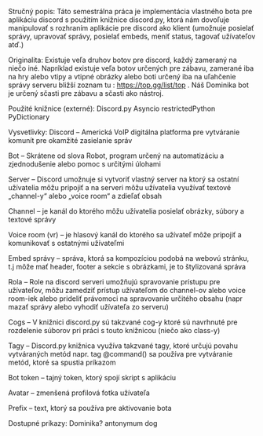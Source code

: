 Stručný popis:
Táto semestrálna práca je implementácia vlastného bota pre aplikáciu discord s použitím knižnice discord.py, ktorá nám dovoľuje manipulovať s rozhraním aplikácie pre discord ako klient (umožnuje posielať správy, upravovať správy, posielať embeds, meniť status, tagovať užívateľov atď.) 

Originalita:
Existuje veľa druhov botov pre discord, každý zameraný na niečo iné. Napríklad existuje veľa botov určených pre zábavu, zamerané iba na hry alebo vtipy a vtipné obrázky alebo boti určený iba na uľahčenie správy serveru bližší zoznam tu :  https://top.gg/list/top  . Náš Dominika bot je určený sčasti pre zábavu a sčasti ako nástroj. 

Použité knižnice (externé): 
Discord.py
Asyncio
restrictedPython
PyDictionary

Vysvetlivky:
Discord 
– Americká VoIP digitálna platforma pre vytváranie komunít pre okamžité zasielanie správ 

Bot 
– Skrátene od slova Robot, program určený na automatizáciu a zjednodušenie alebo pomoc s určitými úlohami

Server 
– Discord umožnuje si vytvoriť vlastný server na ktorý sa ostatní užívatelia môžu pripojiť a na serveri môžu užívatelia využívať textové „channel-y“ alebo „voice room“ a zdieľať obsah

Channel
– je kanál do ktorého môžu užívatelia posielať obrázky, súbory a textové správy 

Voice room (vr) 
– je hlasový kanál do ktorého sa užívateľ môže pripojiť a komunikovať s ostatnými užívateľmi

Embed správy 
– správa, ktorá sa kompozíciou podobá na webovú stránku, t.j môže mať header, footer a sekcie s obrázkami, je to štylizovaná správa

Rola 
– Role na discord serveri umožňujú spravovanie prístupu pre užívateľov, môžu zamedziť prístup užívateľom do channel-ov alebo voice room-iek alebo prideliť právomoci na spravovanie určitého obsahu
(napr mazať správy alebo vyhodiť užívateľa zo serveru)

Cogs 
– V knižnici discord.py sú takzvané cog-y ktoré sú navrhnuté pre rozdelenie súborov pri práci s touto knižnicou (niečo ako class-y)

Tagy 
– Discord.py knižnica využíva takzvané tagy, ktoré určujú povahu vytváraných metód
napr. tag  @command() sa používa pre vytváranie metód, ktoré sa spustia príkazom

Bot token 
– tajný token, ktorý spojí skript s aplikáciu

Avatar 
– zmenšená profilová fotka užívateľa

Prefix 
– text, ktorý sa používa pre aktivovanie bota


Dostupné príkazy:
    Dominika? antonymum dog

